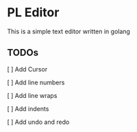 # PL Editor
This is a simple text editor written in golang

## TODOs

[ ] Add Cursor

[ ] Add line numbers

[ ] Add line wraps

[ ] Add indents

[ ] Add undo and redo